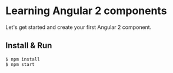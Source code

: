 # Learning Angular 2 components

Let's get started and create your first Angular 2 component.

## Install & Run
 
```
$ npm install
$ npm start
```
 